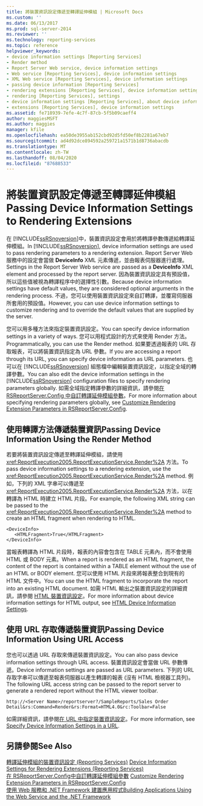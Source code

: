 ```yaml
---
title: 將裝置資訊設定傳遞至轉譯延伸模組 | Microsoft Docs
ms.custom: ''
ms.date: 06/13/2017
ms.prod: sql-server-2014
ms.reviewer: ''
ms.technology: reporting-services
ms.topic: reference
helpviewer_keywords:
- device information settings [Reporting Services]
- Render method
- Report Server Web service, device information settings
- Web service [Reporting Services], device information settings
- XML Web service [Reporting Services], device information settings
- passing device information [Reporting Services]
- rendering extensions [Reporting Services], device information settings
- rendering [Reporting Services], settings
- device information settings [Reporting Services], about device information settings
- extensions [Reporting Services], device information settings
ms.assetid: fe718939-7efe-4c7f-87cb-5f5b09caeff4
author: maggiesMSFT
ms.author: maggies
manager: kfile
ms.openlocfilehash: ea50de3955ab152cbd92d5fd50ef8b2281a67eb7
ms.sourcegitcommit: ad4d92dce894592a259721a1571b1d8736abacdb
ms.translationtype: MT
ms.contentlocale: zh-TW
ms.lasthandoff: 08/04/2020
ms.locfileid: "87688533"
---
```

# <a name="passing-device-information-settings-to-rendering-extensions"></a><span data-ttu-id="aa40a-102">將裝置資訊設定傳遞至轉譯延伸模組</span><span class="sxs-lookup"><span data-stu-id="aa40a-102">Passing Device Information Settings to Rendering Extensions</span></span>
  <span data-ttu-id="aa40a-103">在 [!INCLUDE[ssRSnoversion](../../../includes/ssrsnoversion-md.md)]中，裝置資訊設定會用於將轉譯參數傳遞給轉譯延伸模組。</span><span class="sxs-lookup"><span data-stu-id="aa40a-103">In [!INCLUDE[ssRSnoversion](../../../includes/ssrsnoversion-md.md)], device information settings are used to pass rendering parameters to a rendering extension.</span></span> <span data-ttu-id="aa40a-104">Report Server Web 服務中的設定會當做 **DeviceInfo** XML 元素傳遞，並由報表伺服器進行處理。</span><span class="sxs-lookup"><span data-stu-id="aa40a-104">Settings in the Report Server Web service are passed as a **DeviceInfo** XML element and processed by the report server.</span></span> <span data-ttu-id="aa40a-105">因為裝置資訊設定具有預設值，所以這些值被視為轉譯程序中的選擇性引數。</span><span class="sxs-lookup"><span data-stu-id="aa40a-105">Because device information settings have default values, they are considered optional arguments in the rendering process.</span></span> <span data-ttu-id="aa40a-106">不過，您可以使用裝置資訊設定來自訂轉譯，並覆寫伺服器所套用的預設值。</span><span class="sxs-lookup"><span data-stu-id="aa40a-106">However, you can use device information settings to customize rendering and to override the default values that are supplied by the server.</span></span>  
  
 <span data-ttu-id="aa40a-107">您可以用多種方法來指定裝置資訊設定。</span><span class="sxs-lookup"><span data-stu-id="aa40a-107">You can specify device information settings in a variety of ways.</span></span> <span data-ttu-id="aa40a-108">您可以用程式設計的方式來使用 Render 方法。</span><span class="sxs-lookup"><span data-stu-id="aa40a-108">Programmatically, you can use the Render method.</span></span> <span data-ttu-id="aa40a-109">如果要透過報表的 URL 存取報表，可以將裝置資訊指定為 URL 參數。</span><span class="sxs-lookup"><span data-stu-id="aa40a-109">If you are accessing a report through its URL, you can specify device information as URL parameters.</span></span> <span data-ttu-id="aa40a-110">也可以在 [!INCLUDE[ssRSnoversion](../../../includes/ssrsnoversion-md.md)] 組態檔中編輯裝置資訊設定，以指定全域的轉譯參數。</span><span class="sxs-lookup"><span data-stu-id="aa40a-110">You can also edit the device information settings in the [!INCLUDE[ssRSnoversion](../../../includes/ssrsnoversion-md.md)] configuration files to specify rendering parameters globally.</span></span> <span data-ttu-id="aa40a-111">如需全域指定轉譯參數的詳細資訊，請參閱[在 RSReportServer.Config 中自訂轉譯延伸模組參數](../../customize-rendering-extension-parameters-in-rsreportserver-config.md)。</span><span class="sxs-lookup"><span data-stu-id="aa40a-111">For more information about specifying rendering parameters globally, see [Customize Rendering Extension Parameters in RSReportServer.Config](../../customize-rendering-extension-parameters-in-rsreportserver-config.md).</span></span>  
  
## <a name="passing-device-information-using-the-render-method"></a><span data-ttu-id="aa40a-112">使用轉譯方法傳遞裝置資訊</span><span class="sxs-lookup"><span data-stu-id="aa40a-112">Passing Device Information Using the Render Method</span></span>  
 <span data-ttu-id="aa40a-113">若要將裝置資訊設定傳遞至轉譯延伸模組，請使用 <xref:ReportExecution2005.ReportExecutionService.Render%2A> 方法。</span><span class="sxs-lookup"><span data-stu-id="aa40a-113">To pass device information settings to a rendering extension, use the <xref:ReportExecution2005.ReportExecutionService.Render%2A> method.</span></span> <span data-ttu-id="aa40a-114">例如，下列的 XML 字串可以傳遞至 <xref:ReportExecution2005.ReportExecutionService.Render%2A> 方法，以在轉譯為 HTML 時建立 HTML 片段。</span><span class="sxs-lookup"><span data-stu-id="aa40a-114">For example, the following XML string can be passed to the <xref:ReportExecution2005.ReportExecutionService.Render%2A> method to create an HTML fragment when rendering to HTML.</span></span>  
  
```  
<DeviceInfo>  
   <HTMLFragment>True</HTMLFragment>  
</DeviceInfo>  
```  
  
 <span data-ttu-id="aa40a-115">當報表轉譯為 HTML 片段時，報表的內容會包含在 TABLE 元素內，而不會使用 HTML 或 BODY 元素。</span><span class="sxs-lookup"><span data-stu-id="aa40a-115">When a report is rendered as an HTML fragment, the content of the report is contained within a TABLE element without the use of an HTML or BODY element.</span></span> <span data-ttu-id="aa40a-116">您可以使用 HTML 片段來將報表整合到現有的 HTML 文件中。</span><span class="sxs-lookup"><span data-stu-id="aa40a-116">You can use the HTML fragment to incorporate the report into an existing HTML document.</span></span> <span data-ttu-id="aa40a-117">如需 HTML 輸出之裝置資訊設定的詳細資訊，請參閱 [HTML 裝置資訊設定](../../html-device-information-settings.md)。</span><span class="sxs-lookup"><span data-stu-id="aa40a-117">For more information about device information settings for HTML output, see [HTML Device Information Settings](../../html-device-information-settings.md).</span></span>  
  
## <a name="passing-device-information-using-url-access"></a><span data-ttu-id="aa40a-118">使用 URL 存取傳遞裝置資訊</span><span class="sxs-lookup"><span data-stu-id="aa40a-118">Passing Device Information Using URL Access</span></span>  
 <span data-ttu-id="aa40a-119">您也可以透過 URL 存取來傳遞裝置資訊設定。</span><span class="sxs-lookup"><span data-stu-id="aa40a-119">You can also pass device information settings through URL access.</span></span> <span data-ttu-id="aa40a-120">裝置資訊設定會當做 URL 參數傳遞。</span><span class="sxs-lookup"><span data-stu-id="aa40a-120">Device information settings are passed as URL parameters.</span></span> <span data-ttu-id="aa40a-121">下列的 URL 存取字串可以傳遞至報表伺服器以產生轉譯的報表 (沒有 HTML 檢視器工具列)。</span><span class="sxs-lookup"><span data-stu-id="aa40a-121">The following URL access string can be passed to the report server to generate a rendered report without the HTML viewer toolbar.</span></span>  
  
```  
http://<Server Name>/reportserver?/SampleReports/Sales Order Detail&rs:Command=Render&rs:Format=HTML4.0&rc:Toolbar=False  
```  
  
 <span data-ttu-id="aa40a-122">如需詳細資訊，請參閱[在 URL 中指定裝置資訊設定](../../specify-device-information-settings-in-a-url.md)。</span><span class="sxs-lookup"><span data-stu-id="aa40a-122">For more information, see [Specify Device Information Settings in a URL](../../specify-device-information-settings-in-a-url.md).</span></span>  
  
## <a name="see-also"></a><span data-ttu-id="aa40a-123">另請參閱</span><span class="sxs-lookup"><span data-stu-id="aa40a-123">See Also</span></span>  
 <span data-ttu-id="aa40a-124">[轉譯延伸模組的裝置資訊設定 &#40;Reporting Services&#41;](../../device-information-settings-for-rendering-extensions-reporting-services.md) </span><span class="sxs-lookup"><span data-stu-id="aa40a-124">[Device Information Settings for Rendering Extensions &#40;Reporting Services&#41;](../../device-information-settings-for-rendering-extensions-reporting-services.md) </span></span>  
 <span data-ttu-id="aa40a-125">[在 RSReportServer.Config中自訂轉譯延伸模組參數](../../customize-rendering-extension-parameters-in-rsreportserver-config.md) </span><span class="sxs-lookup"><span data-stu-id="aa40a-125">[Customize Rendering Extension Parameters in RSReportServer.Config](../../customize-rendering-extension-parameters-in-rsreportserver-config.md) </span></span>  
 [<span data-ttu-id="aa40a-126">使用 Web 服務和 .NET Framework 建置應用程式</span><span class="sxs-lookup"><span data-stu-id="aa40a-126">Building Applications Using the Web Service and the .NET Framework</span></span>](building-applications-using-the-web-service-and-the-net-framework.md)  
  
  
